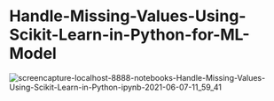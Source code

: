 # Handle-Missing-Values-Using-Scikit-Learn-in-Python-for-ML-Model

![screencapture-localhost-8888-notebooks-Handle-Missing-Values-Using-Scikit-Learn-in-Python-ipynb-2021-06-07-11_59_41](https://user-images.githubusercontent.com/55083861/120970076-912c2080-c788-11eb-818d-8c007f2c606e.png)
